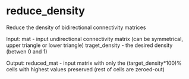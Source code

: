 # reduce_density
Reduce the density of bidirectional connectivity  matrices

Input:
mat - input undirectional connectivity matrix (can be symmetrical, upper triangle or lower triangle)
traget_density - the desired density (betwen 0 and 1)

Output:
reduced_mat - input matrix with only the (target_density*100)% cells with highest values preserved (rest of cells are zeroed-out)

